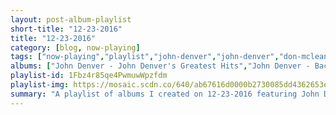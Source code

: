 ```yaml
---
layout: post-album-playlist
short-title: "12-23-2016"
title: "12-23-2016"
category: [blog, now-playing]
tags: ["now-playing","playlist","john-denver","john-denver","don-mclean","jim-croce","awolnation","broadcast","mood","j.-cole","john-coltrane,-johnny-hartman"]
albums: ["John Denver - John Denver's Greatest Hits","John Denver - Back Home Again","Don McLean - American Pie","Jim Croce - Photographs & Memories: His Greatest Hits","AWOLNATION - Run","Broadcast - The Noise Made By People","Mood - Doom","J. Cole - 2014 Forest Hills Drive","John Coltrane, Johnny Hartman - John Coltrane And Johnny Hartman"]
playlist-id: 1Fbz4r85qe4PwmuwWpzfdm
playlist-img: https://mosaic.scdn.co/640/ab67616d0000b2730085dd4362653ef4c54ebbebab67616d0000b273124a8161fdeb39f3cd50c2f2ab67616d0000b27334fb2b0117a542d515dc78d6ab67616d0000b2733c16761584c4015495bdda87
summary: "A playlist of albums I created on 12-23-2016 featuring John Denver, John Denver, Don McLean, Jim Croce, AWOLNATION, Broadcast, Mood, J. Cole, and John Coltrane, Johnny Hartman"
---
```

